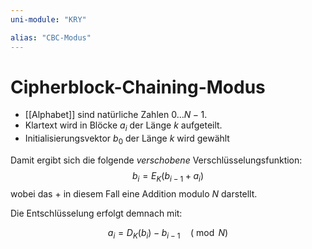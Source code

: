 ```yaml
---
uni-module: "KRY"

alias: "CBC-Modus"
---
```


# Cipherblock-Chaining-Modus

- [[Alphabet]] sind natürliche Zahlen $0\dots N-1$.
- Klartext wird in Blöcke $a_{i}$ der Länge $k$ aufgeteilt.
- Initialisierungsvektor $b_{0}$ der Länge $k$ wird gewählt

Damit ergibt sich die folgende _verschobene_ Verschlüsselungsfunktion:
$$b_i=E_K\left(b_{i-1}+a_i\right)$$
wobei das $+$ in diesem Fall eine Addition modulo $N$ darstellt.

Die Entschlüsselung erfolgt demnach mit:

$$
a_i=D_K\left(b_i\right)-b_{i-1}\quad (\bmod N)
$$
